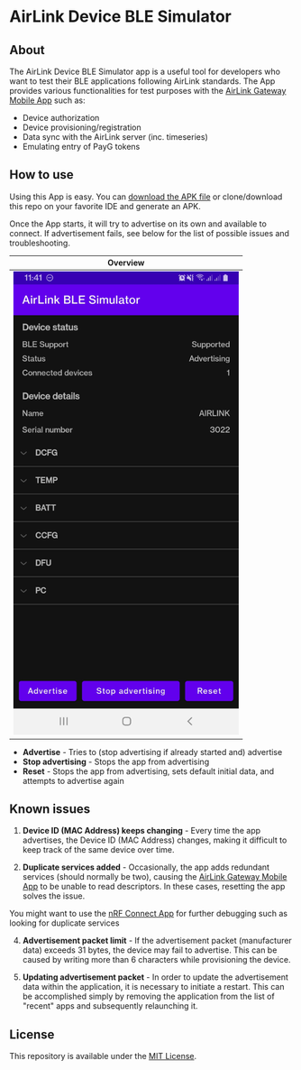 # AirLink Device BLE Simulator

## About
The AirLink Device BLE Simulator app is a useful tool for developers who want to test their BLE applications following AirLink standards. The App provides various functionalities for test purposes with the [AirLink Gateway Mobile App](https://airlinkdocs.enaccess.org/AirLink%20Manual%2083f2c2ce8fb0463a9078d63aad81a0c7/AirLink%20App%20ab448f056ad94eb097874d756342f361.html) such as:
- Device authorization
- Device provisioning/registration
- Data sync with the AirLink server (inc. timeseries)
- Emulating entry of PayG tokens

## How to use
Using this App is easy. You can [download the APK file](https://github.com/EnAccess/AirLink-Devices/releases/download/v1.0.0/AirLinkBLESimulator.apk) or  clone/download this repo on your favorite IDE and generate an APK.

Once the App starts, it will try to advertise on its own and available to connect. If advertisement fails, see below for the list of possible issues and troubleshooting.

| Overview |
| ------------- | 
| <img src="https://github.com/EnAccess/AirLink-Devices/blob/main/Device%20Simulator/assets/screenshots/overview.jpg"  width="400"> | 

 - **Advertise** - Tries to (stop advertising if already started and) advertise
 - **Stop advertising** - Stops the app from advertising
 - **Reset** - Stops the app from advertising, sets default initial data, and attempts to advertise again

## Known issues

1. **Device ID (MAC Address) keeps changing** - Every time the app advertises, the Device ID (MAC Address) changes, making it difficult to keep track of the same device over time.

2. **Duplicate services added** - Occasionally, the app adds redundant services (should normally be two), causing the [AirLink Gateway Mobile App](https://airlinkdocs.enaccess.org/AirLink%20Manual%2083f2c2ce8fb0463a9078d63aad81a0c7/AirLink%20App%20ab448f056ad94eb097874d756342f361.html) to be unable to read descriptors. In these cases, resetting the app solves the issue.

You might want to use the [nRF Connect App](https://play.google.com/store/apps/details?id=no.nordicsemi.android.mcp&hl=en&gl=US) for further debugging such as looking for duplicate services

4. **Advertisement packet limit** - If the advertisement packet (manufacturer data) exceeds 31 bytes, the device may fail to advertise. This can be caused by writing more than 6 characters while provisioning the device.

5. **Updating advertisement packet** - In order to update the advertisement data within the application, it is necessary to initiate a restart. This can be accomplished simply by removing the application from the list of "recent" apps and subsequently relaunching it.


## License
This repository is available under the [MIT License](https://opensource.org/licenses/MIT).
